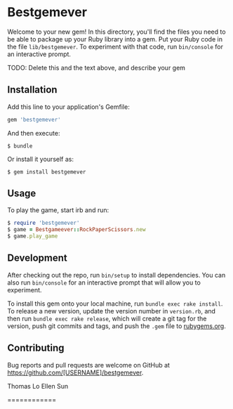 
# Bestgemever

Welcome to your new gem! In this directory, you'll find the files you need to be able to package up your Ruby library into a gem. Put your Ruby code in the file `lib/bestgemever`. To experiment with that code, run `bin/console` for an interactive prompt.

TODO: Delete this and the text above, and describe your gem

## Installation

Add this line to your application's Gemfile:

```ruby
gem 'bestgemever'
```

And then execute:

    $ bundle

Or install it yourself as:

    $ gem install bestgemever

## Usage

To play the game, start irb and run:
```ruby
$ require 'bestgemever'
$ game = Bestgameever::RockPaperScissors.new
$ game.play_game
```

## Development

After checking out the repo, run `bin/setup` to install dependencies. You can also run `bin/console` for an interactive prompt that will allow you to experiment.

To install this gem onto your local machine, run `bundle exec rake install`. To release a new version, update the version number in `version.rb`, and then run `bundle exec rake release`, which will create a git tag for the version, push git commits and tags, and push the `.gem` file to [rubygems.org](https://rubygems.org).

## Contributing

Bug reports and pull requests are welcome on GitHub at https://github.com/[USERNAME]/bestgemever.

Thomas Lo
Ellen Sun

============